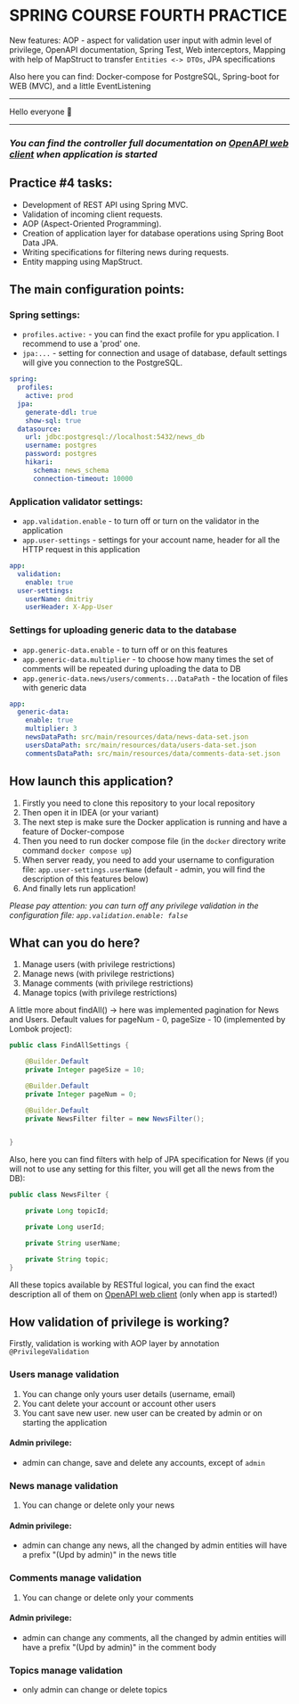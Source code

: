 # SPRING COURSE FOURTH PRACTICE

New features: AOP - aspect for validation user input with admin level of privilege, OpenAPI documentation, Spring Test, Web interceptors, Mapping with help of MapStruct to transfer `Entities <-> DTOs`, JPA specifications 

Also here you can find: Docker-compose for PostgreSQL, Spring-boot for WEB (MVC), and a little EventListening

___

Hello everyone :wave:

---

### _You can find the controller full documentation on [OpenAPI web client](http://localhost:8080/swagger-ui/index.html) when application is started_

## Practice #4 tasks:

-  Development of REST API using Spring MVC.
- Validation of incoming client requests.
- AOP (Aspect-Oriented Programming).
- Creation of application layer for database operations using Spring Boot Data JPA.
- Writing specifications for filtering news during requests.
- Entity mapping using MapStruct.

## The main configuration points:

### Spring settings:

- `profiles.active:` - you can find the exact profile for ypu application. I recommend to use a 'prod' one.
- `jpa:...` - setting for connection and usage of database, default settings will give you connection to the PostgreSQL.

```yaml
spring:
  profiles:
    active: prod
  jpa:
    generate-ddl: true
    show-sql: true
  datasource:
    url: jdbc:postgresql://localhost:5432/news_db
    username: postgres
    password: postgres
    hikari:
      schema: news_schema
      connection-timeout: 10000
```
### Application validator settings:
- `app.validation.enable` - to turn off or turn on the validator in the application
- `app.user-settings` - settings for your account name, header for all the HTTP request in this application 

```yaml
app:
  validation:
    enable: true
  user-settings:
    userName: dmitriy
    userHeader: X-App-User
```
### Settings for uploading generic data to the database
- `app.generic-data.enable` - to turn off or on this features
- `app.generic-data.multiplier` - to choose how many times the set of comments will be repeated during uploading the data to DB
- `app.generic-data.news/users/comments...DataPath` - the location of files with generic data

```yaml
app:
  generic-data:
    enable: true
    multiplier: 3
    newsDataPath: src/main/resources/data/news-data-set.json
    usersDataPath: src/main/resources/data/users-data-set.json
    commentsDataPath: src/main/resources/data/comments-data-set.json
```

## How launch this application?

1) Firstly you need to clone this repository to your local repository
2) Then open it in IDEA (or your variant)
3) The next step is make sure the Docker application is running and have a feature of Docker-compose
4) Then you need to run docker compose file (in the `docker` directory write command `docker compose up`)
5) When server ready, you need to add your username to configuration file: `app.user-settings.userName`
 (default - admin, you will find the description of this features below)
6) And finally lets run application!

_Please pay attention: you can turn off any privilege validation in the configuration file: `app.validation.enable: false`_

## What can you do here?
1) Manage users (with privilege restrictions)
2) Manage news (with privilege restrictions)
3) Manage comments (with privilege restrictions)
4) Manage topics (with privilege restrictions)

A little more about findAll() -> here was implemented pagination for News and Users. Default values for pageNum - 0, pageSize - 10 (implemented by Lombok project):

```java
public class FindAllSettings {

    @Builder.Default
    private Integer pageSize = 10;

    @Builder.Default
    private Integer pageNum = 0;

    @Builder.Default
    private NewsFilter filter = new NewsFilter();


}
```


Also, here you can find filters with help of JPA specification for News (if you will not to use any setting for this filter, you will get all the news from the DB):

```java
public class NewsFilter {

    private Long topicId;

    private Long userId;

    private String userName;

    private String topic;
}
```

All these topics available by RESTful logical, you can find the exact description all of them on [OpenAPI web client](http://localhost:8080/swagger-ui/index.html) (only when app is started!)

## How validation of privilege is working?

Firstly, validation is working with AOP layer by annotation `@PrivilegeValidation`

### Users manage validation
1) You can change only yours user details (username, email)
2) You cant delete your account or account other users
3) You cant save new user. new user can be created by admin or on starting the application

#### Admin privilege:
- admin can change, save and delete any accounts, except of `admin`

### News manage validation
1) You can change or delete only your news

#### Admin privilege:
- admin can change any news, all the changed by admin entities will have a prefix "(Upd by admin)" in the news title

### Comments manage validation
1) You can change or delete only your comments

#### Admin privilege:
- admin can change any comments, all the changed by admin entities will have a prefix "(Upd by admin)" in the comment body

### Topics manage validation
- only admin can change or delete topics